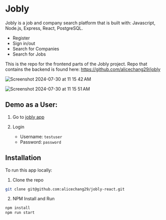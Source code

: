# Jobly

Jobly is a job and company search platform that is built with: Javascript, Node.js, Express, React, PostgreSQL.

- Register
- Sign in/out
- Search for Companies
- Search for Jobs

This is the repo for the frontend parts of the Jobly project. Repo that contains the backend is found here: https://github.com/alicechang29/jobly

![Screenshot 2024-07-30 at 11 15 42 AM](https://github.com/user-attachments/assets/d210f94f-ba2e-46bf-9035-7c4e9699428c)

![Screenshot 2024-07-30 at 11 15 51 AM](https://github.com/user-attachments/assets/2370d1dc-d07b-446b-8de3-c9b77278ae6e)

## Demo as a User:

1. Go to [jobly app](https://empty-smoke.surge.sh/)

2. Login
   - Username: `testuser`
   - Password: `password`

## Installation

To run this app locally:

1. Clone the repo

```sh
git clone git@github.com:alicechang29/jobly-react.git
```

2. NPM Install and Run

```sh
npm install
npm run start
```
